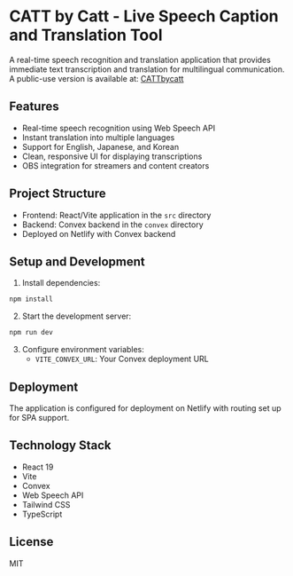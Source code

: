 # CATT by Catt - Live Speech Caption and Translation Tool

A real-time speech recognition and translation application that provides immediate text transcription and translation for multilingual communication.
A public-use version is available at: [CATTbycatt](https://cattbycatt.netlify.app/)

## Features

- Real-time speech recognition using Web Speech API
- Instant translation into multiple languages
- Support for English, Japanese, and Korean
- Clean, responsive UI for displaying transcriptions
- OBS integration for streamers and content creators

## Project Structure

- Frontend: React/Vite application in the `src` directory
- Backend: Convex backend in the `convex` directory
- Deployed on Netlify with Convex backend

## Setup and Development

1. Install dependencies:
```bash
npm install
```

2. Start the development server:
```bash
npm run dev
```

3. Configure environment variables:
   - `VITE_CONVEX_URL`: Your Convex deployment URL

## Deployment

The application is configured for deployment on Netlify with routing set up for SPA support.

## Technology Stack

- React 19
- Vite
- Convex
- Web Speech API
- Tailwind CSS
- TypeScript

## License

MIT
